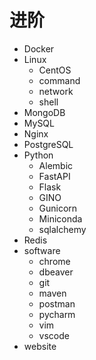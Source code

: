 # 进阶

- Docker
- Linux
  - CentOS
  - command
  - network
  - shell
- MongoDB
- MySQL
- Nginx
- PostgreSQL
- Python
  - Alembic
  - FastAPI
  - Flask
  - GINO
  - Gunicorn
  - Miniconda
  - sqlalchemy
- Redis
- software
  - chrome
  - dbeaver
  - git
  - maven
  - postman
  - pycharm
  - vim
  - vscode
- website
